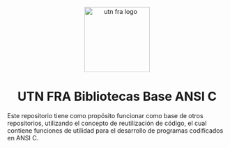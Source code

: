 <p align="center">
  <img alt="utn fra logo" src="https://github.com/utnfrastudents/base-practica-c/raw/master/.vscode/img/logo-utnfra.png" width="150px" />
  <h1 align="center">UTN FRA Bibliotecas Base ANSI C</h1>
</p>

Este repositorio tiene como propósito funcionar como base de otros repositorios, utilizando el concepto de reutilización de código, el cual contiene funciones de utilidad para el desarrollo de programas codificados en ANSI C.
